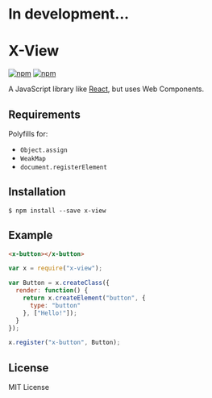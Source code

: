 # In development...

# X-View

[![npm](https://img.shields.io/npm/v/x-view.svg)](https://www.npmjs.com/package/x-view) [![npm](https://img.shields.io/npm/l/x-view.svg)](https://www.npmjs.com/package/x-view)

A JavaScript library like [React](http://facebook.github.io/react/index.html), but uses Web Components.

## Requirements

Polyfills for:

- `Object.assign`
- `WeakMap`
- `document.registerElement`

## Installation

``` shell
$ npm install --save x-view
```

## Example

``` html
<x-button></x-button>
```

``` javascript
var x = require("x-view");

var Button = x.createClass({
  render: function() {
    return x.createElement("button", {
      type: "button"
    }, ["Hello!"]);
  }
});

x.register("x-button", Button);
```

## License

MIT License
